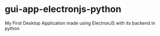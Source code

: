 # gui-app-electronjs-python
My First Desktop Application made using ElectronJS with its backend in python
